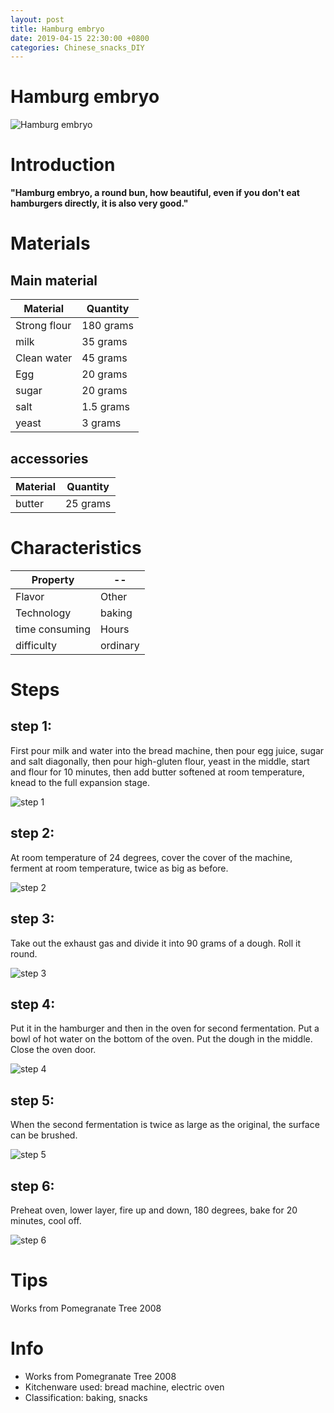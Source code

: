 ```yaml
---
layout: post
title: Hamburg embryo
date: 2019-04-15 22:30:00 +0800
categories: Chinese_snacks_DIY
---
```


# Hamburg embryo

![Hamburg embryo]({{site.baseurl}}/img/414478/414478.jpg)

# Introduction

**"Hamburg embryo, a round bun, how beautiful, even if you don't eat hamburgers directly, it is also very good."**

# Materials


## Main material

Material|Quantity
--|--
Strong flour|180 grams
milk|35 grams
Clean water|45 grams
Egg|20 grams
sugar|20 grams
salt|1.5 grams
yeast|3 grams

## accessories

Material|Quantity
--|--
butter|25 grams

# Characteristics

Property|--
--|--
Flavor|Other
Technology|baking
time consuming|Hours
difficulty|ordinary

# Steps

## step 1:

First pour milk and water into the bread machine, then pour egg juice, sugar and salt diagonally, then pour high-gluten flour, yeast in the middle, start and flour for 10 minutes, then add butter softened at room temperature, knead to the full expansion stage.

![step 1]({{site.baseurl}}/img/414478/1.jpg)

## step 2:

At room temperature of 24 degrees, cover the cover of the machine, ferment at room temperature, twice as big as before.

![step 2]({{site.baseurl}}/img/414478/2.jpg)

## step 3:

Take out the exhaust gas and divide it into 90 grams of a dough. Roll it round.

![step 3]({{site.baseurl}}/img/414478/3.jpg)

## step 4:

Put it in the hamburger and then in the oven for second fermentation. Put a bowl of hot water on the bottom of the oven. Put the dough in the middle. Close the oven door.

![step 4]({{site.baseurl}}/img/414478/4.jpg)

## step 5:

When the second fermentation is twice as large as the original, the surface can be brushed.

![step 5]({{site.baseurl}}/img/414478/5.jpg)

## step 6:

Preheat oven, lower layer, fire up and down, 180 degrees, bake for 20 minutes, cool off.

![step 6]({{site.baseurl}}/img/414478/6.jpg)

# Tips

Works from Pomegranate Tree 2008

# Info

- Works from Pomegranate Tree 2008
- Kitchenware used: bread machine, electric oven
- Classification: baking, snacks